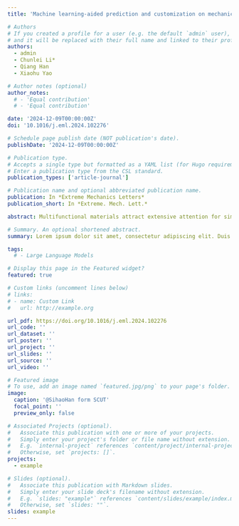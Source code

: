 ```yaml
---
title: 'Machine learning-aided prediction and customization on mechanical response and wave attenuation of multifunctional kiri/origami metamaterials'

# Authors
# If you created a profile for a user (e.g. the default `admin` user), write the username (folder name) here
# and it will be replaced with their full name and linked to their profile.
authors:
  - admin
  - Chunlei Li*
  - Qiang Han
  - Xiaohu Yao  

# Author notes (optional)
author_notes:
  # - 'Equal contribution'
  # - 'Equal contribution'

date: '2024-12-09T00:00:00Z'
doi: '10.1016/j.eml.2024.102276'

# Schedule page publish date (NOT publication's date).
publishDate: '2024-12-09T00:00:00Z'

# Publication type.
# Accepts a single type but formatted as a YAML list (for Hugo requirements).
# Enter a publication type from the CSL standard.
publication_types: ['article-journal']

# Publication name and optional abbreviated publication name.
publication: In *Extreme Mechanics Letters*
publication_short: In *Extreme. Mech. Lett.*

abstract: Multifunctional materials attract extensive attention for simultaneously satisfying diverse engineering applications, such as protection against mechanical and vibratory intrusions. Here, the mechanical responses and wave attenuation of multi-functional metamaterials at various elastoplastic are custom-designed. An elegant kiri/origami metamaterial is proposed, offering widely tunable mechanical responses and broadband wave attenuation in ultra low-frequencies. The incomparable compression-twist of kresling origami and the prominent local-resonance of kirigami split-rings promote efficient elastic wave polarization and plastic hinges, providing comprehensive protection from elastic to plastic. Kirigami split-rings highlight a fabrication-friendly approach of forming local resonators. Experiments and analyses confirm the reliability and superiority. Leveraging a machine learning-aided framework, optimal and anticipated individual properties and custom multi-performances are achieved for wave attenuation, energy absorption, plateau fluctuations, deformation triggering forces, and load-bearing/plateau forces under various impact levels. The machine learning-aided framework enables rapid multi-objective prediction and customization end-to-end without requiring prior knowledge. This work holds significant potential for the development and application of multi-functional, multi-physical field and multi-scale metamaterials.

# Summary. An optional shortened abstract.
summary: Lorem ipsum dolor sit amet, consectetur adipiscing elit. Duis posuere tellus ac convallis placerat. Proin tincidunt magna sed ex sollicitudin condimentum.

tags:
  # - Large Language Models

# Display this page in the Featured widget?
featured: true

# Custom links (uncomment lines below)
# links:
# - name: Custom Link
#   url: http://example.org

url_pdf: https://doi.org/10.1016/j.eml.2024.102276
url_code: ''
url_dataset: ''
url_poster: ''
url_project: ''
url_slides: ''
url_source: ''
url_video: ''

# Featured image
# To use, add an image named `featured.jpg/png` to your page's folder.
image:
  caption: '@SihaoHan form SCUT'
  focal_point: ''
  preview_only: false

# Associated Projects (optional).
#   Associate this publication with one or more of your projects.
#   Simply enter your project's folder or file name without extension.
#   E.g. `internal-project` references `content/project/internal-project/index.md`.
#   Otherwise, set `projects: []`.
projects:
  - example

# Slides (optional).
#   Associate this publication with Markdown slides.
#   Simply enter your slide deck's filename without extension.
#   E.g. `slides: "example"` references `content/slides/example/index.md`.
#   Otherwise, set `slides: ""`.
slides: example
---
```


<!-- {{% callout note %}}
Click the _Cite_ button above to demo the feature to enable visitors to import publication metadata into their reference management software.
{{% /callout %}}

{{% callout note %}}
Create your slides in Markdown - click the _Slides_ button to check out the example.
{{% /callout %}} -->

<!-- Add the publication's **full text** or **supplementary notes** here. You can use rich formatting such as including [code, math, and images](https://docs.hugoblox.com/content/writing-markdown-latex/). -->
